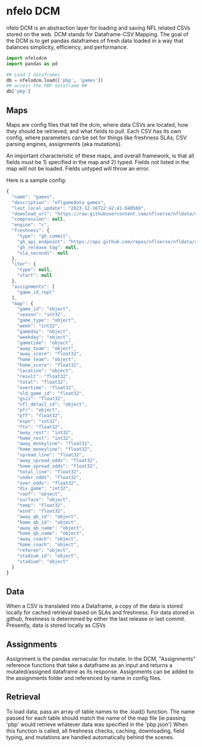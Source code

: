 # nfelo DCM

nfelo DCM is an abstraction layer for loading and saving NFL related CSVs stored on the web. DCM stands for Dataframe-CSV Mapping. The goal of the DCM is to get pandas dataframes of fresh data loaded in a way that balances simplicity, efficiency, and performance.

```python
import nfelodcm
import pandas as pd

## Load 2 dataframes
db = nfelodcm.load(['pbp', 'games'])
## access the PBP dataframe ##
db['pbp']

```

## Maps
Maps are config files that tell the dcm, where data CSVs are located, how they should be retrieved, and what fields to pull. Each CSV has its own config, where parameters can be set for things like freshness SLAs, CSV parsing engines, assignments (aka mutations).

An important characteristic of these maps, and overall framework, is that all fields must be 1) specified in the map and 2) typed. Fields not listed in the map will not be loaded. Fields untyped will throw an error.

Here is a sample config:

```javascript
{
  "name": "games",
  "description": "nflgamedata games",
  "last_local_update": "2023-12-16T22:42:41.040569",
  "download_url": "https://raw.githubusercontent.com/nflverse/nfldata/master/data/games.csv",
  "compression": null,
  "engine": "c",
  "freshness": {
    "type": "gh_commit",
    "gh_api_endpoint": "https://api.github.com/repos/nflverse/nfldata/commits",
    "gh_release_tag": null,
    "sla_seconds": null
  },
  "iter": {
    "type": null,
    "start": null
  },
  "assignments": [
    "game_id_repl"
  ],
  "map": {
    "game_id": "object",
    "season": "int32",
    "game_type": "object",
    "week": "int32",
    "gameday": "object",
    "weekday": "object",
    "gametime": "object",
    "away_team": "object",
    "away_score": "float32",
    "home_team": "object",
    "home_score": "float32",
    "location": "object",
    "result": "float32",
    "total": "float32",
    "overtime": "float32",
    "old_game_id": "float32",
    "gsis": "float32",
    "nfl_detail_id": "object",
    "pfr": "object",
    "pff": "float32",
    "espn": "int32",
    "ftn": "float32",
    "away_rest": "int32",
    "home_rest": "int32",
    "away_moneyline": "float32",
    "home_moneyline": "float32",
    "spread_line": "float32",
    "away_spread_odds": "float32",
    "home_spread_odds": "float32",
    "total_line": "float32",
    "under_odds": "float32",
    "over_odds": "float32",
    "div_game": "int32",
    "roof": "object",
    "surface": "object",
    "temp": "float32",
    "wind": "float32",
    "away_qb_id": "object",
    "home_qb_id": "object",
    "away_qb_name": "object",
    "home_qb_name": "object",
    "away_coach": "object",
    "home_coach": "object",
    "referee": "object",
    "stadium_id": "object",
    "stadium": "object"
  }
}
```

## Data
When a CSV is translated into a Dataframe, a copy of the data is stored locally for cached retrieval based on SLAs and freshness. For data stored in github, freshness is determined by either the last release or last commit.
Presently, data is stored locally as CSVs

## Assignments
Assignment is the pandas vernacular for mutate. In the DCM, "Assignments" reference functions that take a dataframe as an input and returns a mutated/assigned dataframe as its response. Assignments can be added to the assignments folder and referenced by name in config files.

## Retrieval
To load data, pass an array of table names to the .load() function. The name passed for each table should match the name of the map file (ie passing 'pbp' would retrieve whatever data was specified in the 'pbp.json')
When this function is called, all freshness checks, caching, downloading, field typing, and mutations are handled automatically behind the scenes.